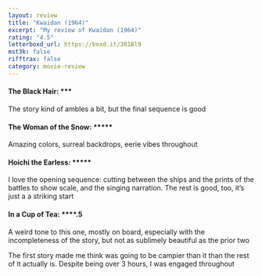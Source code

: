 ```yaml
---
layout: review
title: "Kwaidan (1964)"
excerpt: "My review of Kwaidan (1964)"
rating: "4.5"
letterboxd_url: https://boxd.it/3R1Bl9
mst3k: false
rifftrax: false
category: movie-review
---
```


#### The Black Hair: \*\*\*

The story kind of ambles a bit, but the final sequence is good

#### The Woman of the Snow: \*\*\*\*\*

Amazing colors, surreal backdrops, eerie vibes throughout

#### Hoichi the Earless: \*\*\*\*\*

I love the opening sequence: cutting between the ships and the prints of the battles to show scale, and the singing narration. The rest is good, too, it’s just a a striking start

#### In a Cup of Tea: \*\*\*\*.5

A weird tone to this one, mostly on board, especially with the incompleteness of the story, but not as sublimely beautiful as the prior two

The first story made me think was going to be campier than it than the rest of it actually is. Despite being over 3 hours, I was engaged throughout
